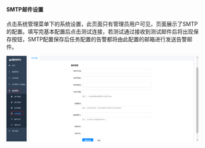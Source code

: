 

#### 				SMTP邮件设置

​	点击系统管理菜单下的系统设置，此页面只有管理员用户可见，页面展示了SMTP的配置。填写完基本配置后点击测试连接，若测试通过接收到测试邮件后将出现保存按钮，SMTP配置保存后任务配置的告警都将由此配置的邮箱进行发送告警邮件。

![image-20230621105006375](../../images/whaleal-data/image-20230621105006375.png)

